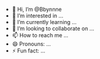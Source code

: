 - 👋 Hi, I’m @Bbynnne
- 👀 I’m interested in ...
- 🌱 I’m currently learning ...
- 💞️ I’m looking to collaborate on ...
- 📫 How to reach me ...
- 😄 Pronouns: ...
- ⚡ Fun fact: ...

<!---
Bbynnne/Bbynnne is a ✨ special ✨ repository because its `README.md` (this file) appears on your GitHub profile.
You can click the Preview link to take a look at your changes.
--->
